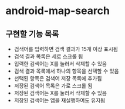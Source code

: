 # android-map-search

## 구현할 기능 목록
- 검색어를 입력하면 검색 결과가 15개 이상 표시됨
- 검색 결과 목록은 세로 스크롤 됨
- 입력한 검색어는 X를 눌러서 삭제할 수 있음
- 검색 결과 목록에서 하나의 항목을 선택할 수 있음
- 선택된 항목은 검색어 저장 목록에 추가됨
- 저장된 검색어 목록은 가로 스크롤 됨
- 저장된 검색어는 X를 눌러서 삭제할 수 있음
- 저장된 검색어는 앱을 재실행하여도 유지됨